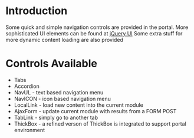 # Introduction #
Some quick and simple navigation controls are provided in the portal. More sophisticated UI elements can be found at [jQuery UI](http://jqueryui.com/)
Some extra stuff for more dynamic content loading are also provided


# Controls Available #
  * Tabs
  * Accordion
  * NavUL - text based navigation menu
  * NavICON - icon based navigation menu
  * LocalLink - load new content into the current module
  * AjaxForm - update current module with results from a FORM POST
  * TabLink - simply go to another tab
  * ThickBox - a refined verson of ThickBox is integrated to support portal environment